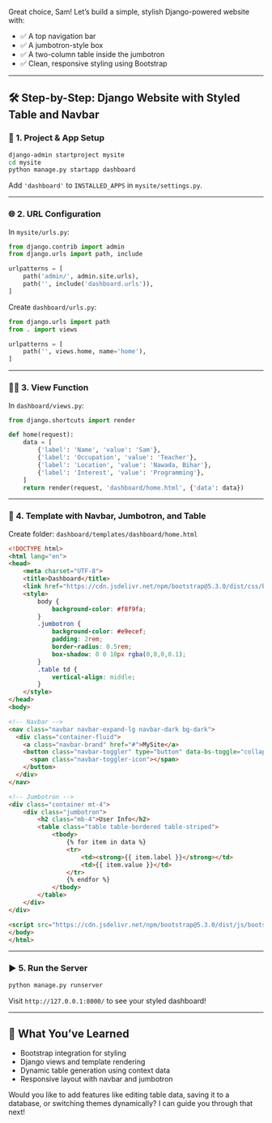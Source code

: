 
Great choice, Sam! Let’s build a simple, stylish Django-powered website with:

- ✅ A top navigation bar
- ✅ A jumbotron-style box
- ✅ A two-column table inside the jumbotron
- ✅ Clean, responsive styling using Bootstrap

---

## 🛠️ Step-by-Step: Django Website with Styled Table and Navbar

### 📁 1. Project & App Setup

```bash
django-admin startproject mysite
cd mysite
python manage.py startapp dashboard
```

Add `'dashboard'` to `INSTALLED_APPS` in `mysite/settings.py`.

---

### 🌐 2. URL Configuration

In `mysite/urls.py`:

```python
from django.contrib import admin
from django.urls import path, include

urlpatterns = [
    path('admin/', admin.site.urls),
    path('', include('dashboard.urls')),
]
```

Create `dashboard/urls.py`:

```python
from django.urls import path
from . import views

urlpatterns = [
    path('', views.home, name='home'),
]
```

---

### 🧑‍💻 3. View Function

In `dashboard/views.py`:

```python
from django.shortcuts import render

def home(request):
    data = [
        {'label': 'Name', 'value': 'Sam'},
        {'label': 'Occupation', 'value': 'Teacher'},
        {'label': 'Location', 'value': 'Nawada, Bihar'},
        {'label': 'Interest', 'value': 'Programming'},
    ]
    return render(request, 'dashboard/home.html', {'data': data})
```

---

### 🧾 4. Template with Navbar, Jumbotron, and Table

Create folder: `dashboard/templates/dashboard/home.html`

```html
<!DOCTYPE html>
<html lang="en">
<head>
    <meta charset="UTF-8">
    <title>Dashboard</title>
    <link href="https://cdn.jsdelivr.net/npm/bootstrap@5.3.0/dist/css/bootstrap.min.css" rel="stylesheet">
    <style>
        body {
            background-color: #f8f9fa;
        }
        .jumbotron {
            background-color: #e9ecef;
            padding: 2rem;
            border-radius: 0.5rem;
            box-shadow: 0 0 10px rgba(0,0,0,0.1);
        }
        .table td {
            vertical-align: middle;
        }
    </style>
</head>
<body>

<!-- Navbar -->
<nav class="navbar navbar-expand-lg navbar-dark bg-dark">
  <div class="container-fluid">
    <a class="navbar-brand" href="#">MySite</a>
    <button class="navbar-toggler" type="button" data-bs-toggle="collapse" data-bs-target="#navbarNav">
      <span class="navbar-toggler-icon"></span>
    </button>
  </div>
</nav>

<!-- Jumbotron -->
<div class="container mt-4">
    <div class="jumbotron">
        <h2 class="mb-4">User Info</h2>
        <table class="table table-bordered table-striped">
            <tbody>
                {% for item in data %}
                <tr>
                    <td><strong>{{ item.label }}</strong></td>
                    <td>{{ item.value }}</td>
                </tr>
                {% endfor %}
            </tbody>
        </table>
    </div>
</div>

<script src="https://cdn.jsdelivr.net/npm/bootstrap@5.3.0/dist/js/bootstrap.bundle.min.js"></script>
</body>
</html>
```

---

### ▶️ 5. Run the Server

```bash
python manage.py runserver
```

Visit `http://127.0.0.1:8000/` to see your styled dashboard!

---

## 🎯 What You’ve Learned

- Bootstrap integration for styling
- Django views and template rendering
- Dynamic table generation using context data
- Responsive layout with navbar and jumbotron

Would you like to add features like editing table data, saving it to a database, or switching themes dynamically? I can guide you through that next!